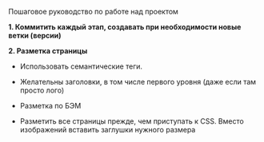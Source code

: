 Пошаговое руководство по работе над проектом 

<b>1. Коммитить каждый этап, создавать при необходимости новые ветки (версии)</b>

<b>2. Разметка страницы</b>

- Использовать семантические теги. 

- Желательны заголовки, в том числе первого уровня (даже если там просто лого)

- Разметка по БЭМ

- Разметить все страницы прежде, чем приступать к CSS. Вместо изображений вставить заглушки нужного размера